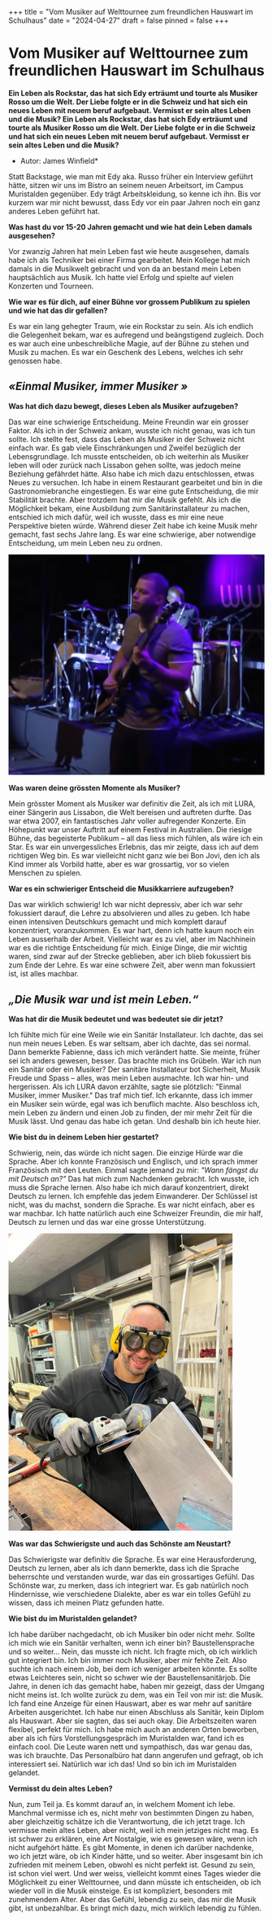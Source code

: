 +++
title = "Vom Musiker auf Welttournee zum freundlichen Hauswart im Schulhaus"
date = "2024-04-27"
draft = false
pinned = false
+++
# **Vom Musiker auf Welttournee zum freundlichen Hauswart im Schulhaus**

**Ein Leben als Rockstar, das hat sich Edy erträumt und tourte als Musiker Rosso um die Welt. Der Liebe folgte er in die Schweiz und hat sich ein neues Leben mit neuem beruf aufgebaut. Vermisst er sein altes Leben und die Musik? Ein Leben als Rockstar, das hat sich Edy erträumt und tourte als Musiker Rosso um die Welt. Der Liebe folgte er in die Schweiz und hat sich ein neues Leben mit neuem beruf aufgebaut. Vermisst er sein altes Leben und die Musik?**

 * Autor: James Winfield*

Statt Backstage, wie man mit Edy aka. Russo früher ein Interview geführt hätte, sitzen wir uns im Bistro an seinem neuen Arbeitsort, im Campus Muristalden gegenüber. Edy trägt Arbeitskleidung, so kenne ich ihn. Bis vor kurzem war mir nicht bewusst, dass Edy vor ein paar Jahren noch ein ganz anderes Leben geführt hat.

**Was hast du vor 15-20 Jahren gemacht und wie hat dein Leben damals ausgesehen?**

Vor zwanzig Jahren hat mein Leben fast wie heute ausgesehen, damals habe ich als Techniker bei einer Firma gearbeitet. Mein Kollege hat mich damals in die Musikwelt gebracht und von da an bestand mein Leben hauptsächlich aus Musik. Ich hatte viel Erfolg und spielte auf vielen Konzerten und Tourneen.

**Wie war es für dich, auf einer Bühne vor grossem Publikum zu spielen und wie hat das dir gefallen?**

Es war ein lang gehegter Traum, wie ein Rockstar zu sein. Als ich endlich die Gelegenheit bekam, war es aufregend und beängstigend zugleich. Doch es war auch eine unbeschreibliche Magie, auf der Bühne zu stehen und Musik zu machen. Es war ein Geschenk des Lebens, welches ich sehr genossen habe.

## ***«Einmal Musiker, immer Musiker »***

**Was hat dich dazu bewegt, dieses Leben als Musiker aufzugeben?**

Das war eine schwierige Entscheidung. Meine Freundin war ein grosser Faktor. Als ich in der Schweiz ankam, wusste ich nicht genau, was ich tun sollte. Ich stellte fest, dass das Leben als Musiker in der Schweiz nicht einfach war. Es gab viele Einschränkungen und Zweifel bezüglich der Lebensgrundlage. Ich musste entscheiden, ob ich weiterhin als Musiker leben will oder zurück nach Lissabon gehen sollte, was jedoch meine Beziehung gefährdet hätte. Also habe ich mich dazu entschlossen, etwas Neues zu versuchen. Ich habe in einem Restaurant gearbeitet und bin in die Gastronomiebranche eingestiegen. Es war eine gute Entscheidung, die mir Stabilität brachte. Aber trotzdem hat mir die Musik gefehlt. Als ich die Möglichkeit bekam, eine Ausbildung zum Sanitärinstallateur zu machen, entschied ich mich dafür, weil ich wusste, dass es mir eine neue Perspektive bieten würde. Während dieser Zeit habe ich keine Musik mehr gemacht, fast sechs Jahre lang. Es war eine schwierige, aber notwendige Entscheidung, um mein Leben neu zu ordnen.

![ Edy (aka. Russo) auf Tour mit Lura 2012  Lura - Terre De Blues 2012 (youtube.com)](screenshot-2024-03-19-150520-1-.png)

**Was waren deine grössten Momente als Musiker?**

Mein grösster Moment als Musiker war definitiv die Zeit, als ich mit LURA, einer Sängerin aus Lissabon, die Welt bereisen und auftreten durfte. Das war etwa 2007, ein fantastisches Jahr voller aufregender Konzerte. Ein Höhepunkt war unser Auftritt auf einem Festival in Australien. Die riesige Bühne, das begeisterte Publikum – all das liess mich fühlen, als wäre ich ein Star. Es war ein unvergessliches Erlebnis, das mir zeigte, dass ich auf dem richtigen Weg bin. Es war vielleicht nicht ganz wie bei Bon Jovi, den ich als Kind immer als Vorbild hatte, aber es war grossartig, vor so vielen Menschen zu spielen.

**War es ein schwieriger Entscheid die Musikkarriere aufzugeben?**

Das war wirklich schwierig! Ich war nicht depressiv, aber ich war sehr fokussiert darauf, die Lehre zu absolvieren und alles zu geben. Ich habe einen intensiven Deutschkurs gemacht und mich komplett darauf konzentriert, voranzukommen. Es war hart, denn ich hatte kaum noch ein Leben ausserhalb der Arbeit. Vielleicht war es zu viel, aber im Nachhinein war es die richtige Entscheidung für mich. Einige Dinge, die mir wichtig waren, sind zwar auf der Strecke geblieben, aber ich blieb fokussiert bis zum Ende der Lehre. Es war eine schwere Zeit, aber wenn man fokussiert ist, ist alles machbar.

##  ***„Die Musik war und ist mein Leben.“***

**Was hat dir die Musik bedeutet und was bedeutet sie dir jetzt?**

Ich fühlte mich für eine Weile wie ein Sanitär Installateur. Ich dachte, das sei nun mein neues Leben. Es war seltsam, aber ich dachte, das sei normal. Dann bemerkte Fabienne, dass ich mich verändert hatte. Sie meinte, früher sei ich anders gewesen, besser. Das brachte mich ins Grübeln. War ich nun ein Sanitär oder ein Musiker? Der sanitäre Installateur bot Sicherheit, Musik Freude und Spass – alles, was mein Leben ausmachte. Ich war hin- und hergerissen. Als ich LURA davon erzählte, sagte sie plötzlich: "Einmal Musiker, immer Musiker." Das traf mich tief. Ich erkannte, dass ich immer ein Musiker sein würde, egal was ich beruflich machte. Also beschloss ich, mein Leben zu ändern und einen Job zu finden, der mir mehr Zeit für die Musik lässt. Und genau das habe ich getan. Und deshalb bin ich heute hier.

**Wie bist du in deinem Leben hier gestartet?**

Schwierig, nein, das würde ich nicht sagen. Die einzige Hürde war die Sprache. Aber ich konnte Französisch und Englisch, und ich sprach immer Französisch mit den Leuten. Einmal sagte jemand zu mir: *"Wann fängst du mit Deutsch an?"* Das hat mich zum Nachdenken gebracht. Ich wusste, ich muss die Sprache lernen. Also habe ich mich darauf konzentriert, direkt Deutsch zu lernen. Ich empfehle das jedem Einwanderer. Der Schlüssel ist nicht, was du machst, sondern die Sprache. Es war nicht einfach, aber es war machbar. Ich hatte natürlich auch eine Schweizer Freundin, die mir half, Deutsch zu lernen und das war eine grosse Unterstützung.

![ Edy bei der Arbeit im Muristalden](screenshot-2024-03-19-151858.png)

**Was war das Schwierigste und auch das Schönste am Neustart?**

Das Schwierigste war definitiv die Sprache. Es war eine Herausforderung, Deutsch zu lernen, aber als ich dann bemerkte, dass ich die Sprache beherrschte und verstanden wurde, war das ein grossartiges Gefühl. Das Schönste war, zu merken, dass ich integriert war. Es gab natürlich noch Hindernisse, wie verschiedene Dialekte, aber es war ein tolles Gefühl zu wissen, dass ich meinen Platz gefunden hatte.

**Wie bist du im Muristalden gelandet?**

Ich habe darüber nachgedacht, ob ich Musiker bin oder nicht mehr. Sollte ich mich wie ein Sanitär verhalten, wenn ich einer bin? Baustellensprache und so weiter... Nein, das musste ich nicht. Ich fragte mich, ob ich wirklich gut integriert bin. Ich bin immer noch Musiker, aber mir fehlte Zeit. Also suchte ich nach einem Job, bei dem ich weniger arbeiten könnte. Es sollte etwas Leichteres sein, nicht so schwer wie der Baustellensanitärjob. Die Jahre, in denen ich das gemacht habe, haben mir gezeigt, dass der Umgang nicht meins ist. Ich wollte zurück zu dem, was ein Teil von mir ist: die Musik. Ich fand eine Anzeige für einen Hauswart, aber es war mehr auf sanitäre Arbeiten ausgerichtet. Ich habe nur einen Abschluss als Sanitär, kein Diplom als Hauswart. Aber sie sagten, das sei auch okay. Die Arbeitszeiten waren flexibel, perfekt für mich. Ich habe mich auch an anderen Orten beworben, aber als ich fürs Vorstellungsgespräch im Muristalden war, fand ich es einfach cool. Die Leute waren nett und sympathisch, das war genau das, was ich brauchte. Das Personalbüro hat dann angerufen und gefragt, ob ich interessiert sei. Natürlich war ich das! Und so bin ich im Muristalden gelandet.

**Vermisst du dein altes Leben?**

Nun, zum Teil ja. Es kommt darauf an, in welchem Moment ich lebe. Manchmal vermisse ich es, nicht mehr von bestimmten Dingen zu haben, aber gleichzeitig schätze ich die Verantwortung, die ich jetzt trage. Ich vermisse mein altes Leben, aber nicht, weil ich mein jetziges nicht mag. Es ist schwer zu erklären, eine Art Nostalgie, wie es gewesen wäre, wenn ich nicht aufgehört hätte. Es gibt Momente, in denen ich darüber nachdenke, wo ich jetzt wäre, ob ich Kinder hätte, und so weiter. Aber insgesamt bin ich zufrieden mit meinem Leben, obwohl es nicht perfekt ist. Gesund zu sein, ist schon viel wert. Und wer weiss, vielleicht kommt eines Tages wieder die Möglichkeit zu einer Welttournee, und dann müsste ich entscheiden, ob ich wieder voll in die Musik einsteige. Es ist kompliziert, besonders mit zunehmendem Alter. Aber das Gefühl, lebendig zu sein, das mir die Musik gibt, ist   unbezahlbar. Es bringt mich dazu, mich wirklich lebendig zu fühlen.